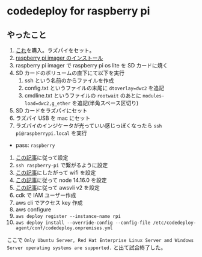 # codedeploy for raspberry pi

## やったこと

1. [これ](https://wiki.52pi.com/index.php/USB_dongle_for_Raspberry_Pi_Zero/Zero_W_SKU:EP-0097#How_to_use)を購入。ラズパイをセット。
1. [raspberry pi imager のインストール](https://www.raspberrypi.org/software/)
1. raspberry pi imager で raspberry pi os lite を SD カードに焼く
1. SD カードのボリュームの直下にて以下を実行
   1. ssh という名前のからファイルを作成
   1. config.txt というファイルの末尾に `dtoverlay=dwc2` を追記
   1. cmdline.txt というファイルの `rootwait` のあとに `modules-load=dwc2,g_ether` を追記(半角スペース区切り)
1. SD カードをラズパイにセット
1. ラズパイ USB を mac にセット
1. ラズパイのインジケータが光っていい感じっぽくなったら `ssh pi@raspberrypi.local` を実行

- pass: `raspberry`

1. [この記事](https://qiita.com/c60evaporator/items/ebe9c6e8a445fed859dc)に従って設定
1. `ssh raspberry-pi` で繋がるように設定
1. [この記事](https://dev.classmethod.jp/articles/raspberrypi-remote-connect/#toc-6)にしたがって wifi を設定
1. [この記事](https://hassancorrigan.com/blog/install-nodejs-on-a-raspberry-pi-zero/)に従って node 14.16.0 を設定
1. [この記事](https://stackoverflow.com/questions/63030641/how-to-install-awscli-version-2-on-raspberry-pi)に従って awsvli v2 を設定
1. cdk で IAM ユーザー作成
1. aws cli でアクセス key 作成
1. aws configure
1. `aws deploy register --instance-name rpi`
1. `aws deploy install --override-config --config-file /etc/codedeploy-agent/conf/codedeploy.onpremises.yml`

ここで `Only Ubuntu Server, Red Hat Enterprise Linux Server and Windows Server operating systems are supported.` と出て試合終了した。
